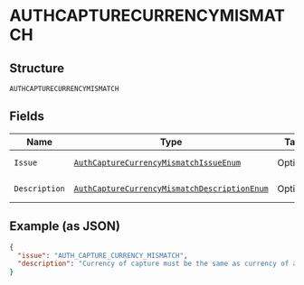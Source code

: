 
# AUTHCAPTURECURRENCYMISMATCH

## Structure

`AUTHCAPTURECURRENCYMISMATCH`

## Fields

| Name | Type | Tags | Description | Getter | Setter |
|  --- | --- | --- | --- | --- | --- |
| `Issue` | [`AuthCaptureCurrencyMismatchIssueEnum`](../../doc/models/auth-capture-currency-mismatch-issue-enum.md) | Optional | - | AuthCaptureCurrencyMismatchIssueEnum getIssue() | setIssue(AuthCaptureCurrencyMismatchIssueEnum issue) |
| `Description` | [`AuthCaptureCurrencyMismatchDescriptionEnum`](../../doc/models/auth-capture-currency-mismatch-description-enum.md) | Optional | - | AuthCaptureCurrencyMismatchDescriptionEnum getDescription() | setDescription(AuthCaptureCurrencyMismatchDescriptionEnum description) |

## Example (as JSON)

```json
{
  "issue": "AUTH_CAPTURE_CURRENCY_MISMATCH",
  "description": "Currency of capture must be the same as currency of authorization."
}
```


